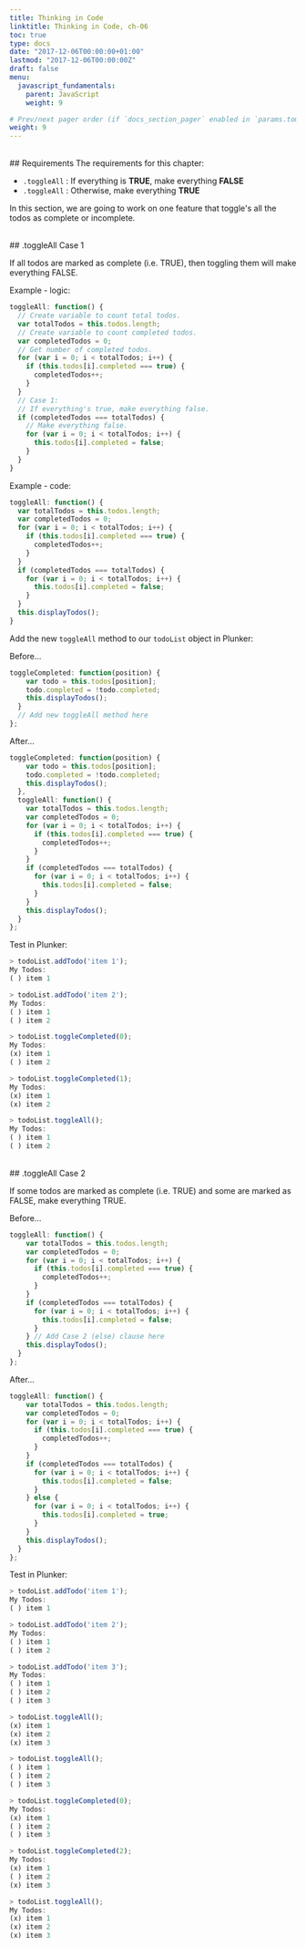 ```yaml
---
title: Thinking in Code
linktitle: Thinking in Code, ch-06
toc: true
type: docs
date: "2017-12-06T00:00:00+01:00"
lastmod: "2017-12-06T00:00:00Z"
draft: false
menu:
  javascript_fundamentals:
    parent: JavaScript
    weight: 9

# Prev/next pager order (if `docs_section_pager` enabled in `params.toml`)
weight: 9
---
```


<br>
## Requirements
The requirements for this chapter:  

- `.toggleAll` : If everything is **TRUE**, make everything **FALSE**  
- `.toggleAll` : Otherwise, make everything **TRUE**  

In this section, we are going to work on one feature that toggle's all the todos as complete or incomplete.  

<br>
## .toggleAll  
Case 1  

If all todos are marked as complete (i.e. TRUE), then toggling them will make everything FALSE.  

Example - logic:  
```javascript
toggleAll: function() {
  // Create variable to count total todos.
  var totalTodos = this.todos.length;
  // Create variable to count completed todos.
  var completedTodos = 0;
  // Get number of completed todos.
  for (var i = 0; i < totalTodos; i++) {
    if (this.todos[i].completed === true) {
      completedTodos++;
    }
  }
  // Case 1:
  // If everything's true, make everything false.
  if (completedTodos === totalTodos) {
    // Make everything false.
    for (var i = 0; i < totalTodos; i++) {
      this.todos[i].completed = false;
    }
  }
}
```

Example - code:  
```javascript
toggleAll: function() {
  var totalTodos = this.todos.length;
  var completedTodos = 0;
  for (var i = 0; i < totalTodos; i++) {
    if (this.todos[i].completed === true) {
      completedTodos++;
    }
  }
  if (completedTodos === totalTodos) {
    for (var i = 0; i < totalTodos; i++) {
      this.todos[i].completed = false;
    }
  }
  this.displayTodos();
}
```

Add the new `toggleAll` method to our `todoList` object in Plunker:  

Before...  
```javascript
toggleCompleted: function(position) {
    var todo = this.todos[position];
    todo.completed = !todo.completed;
    this.displayTodos();
  }
  // Add new toggleAll method here
};
```

After...  
```javascript
toggleCompleted: function(position) {
    var todo = this.todos[position];
    todo.completed = !todo.completed;
    this.displayTodos();
  },
  toggleAll: function() {
    var totalTodos = this.todos.length;
    var completedTodos = 0;
    for (var i = 0; i < totalTodos; i++) {
      if (this.todos[i].completed === true) {
        completedTodos++;
      }
    }
    if (completedTodos === totalTodos) {
      for (var i = 0; i < totalTodos; i++) {
        this.todos[i].completed = false;
      }
    }
    this.displayTodos();
  }
};

```

Test in Plunker:  
```javascript
> todoList.addTodo('item 1');
My Todos:
( ) item 1

> todoList.addTodo('item 2');
My Todos:
( ) item 1
( ) item 2

> todoList.toggleCompleted(0);
My Todos:
(x) item 1
( ) item 2

> todoList.toggleCompleted(1);
My Todos:
(x) item 1
(x) item 2

> todoList.toggleAll();
My Todos:
( ) item 1
( ) item 2
```

<br>
## .toggleAll  
Case 2  

If some todos are marked as complete (i.e. TRUE) and some are marked as FALSE, make everything TRUE.  

Before...  
```javascript
toggleAll: function() {
    var totalTodos = this.todos.length;
    var completedTodos = 0;
    for (var i = 0; i < totalTodos; i++) {
      if (this.todos[i].completed === true) {
        completedTodos++;
      }
    }
    if (completedTodos === totalTodos) {
      for (var i = 0; i < totalTodos; i++) {
        this.todos[i].completed = false;
      }
    } // Add Case 2 (else) clause here
    this.displayTodos();
  }
};

```

After...  
```javascript
toggleAll: function() {
    var totalTodos = this.todos.length;
    var completedTodos = 0;
    for (var i = 0; i < totalTodos; i++) {
      if (this.todos[i].completed === true) {
        completedTodos++;
      }
    }
    if (completedTodos === totalTodos) {
      for (var i = 0; i < totalTodos; i++) {
        this.todos[i].completed = false;
      }
    } else {
      for (var i = 0; i < totalTodos; i++) {
        this.todos[i].completed = true;
      }
    }
    this.displayTodos();
  }
};

```

Test in Plunker:  
```javascript
> todoList.addTodo('item 1');
My Todos:
( ) item 1

> todoList.addTodo('item 2');
My Todos:
( ) item 1
( ) item 2

> todoList.addTodo('item 3');
My Todos:
( ) item 1
( ) item 2
( ) item 3

> todoList.toggleAll();
(x) item 1
(x) item 2
(x) item 3

> todoList.toggleAll();
( ) item 1
( ) item 2
( ) item 3

> todoList.toggleCompleted(0);
My Todos:
(x) item 1
( ) item 2
( ) item 3

> todoList.toggleCompleted(2);
My Todos:
(x) item 1
( ) item 2
(x) item 3

> todoList.toggleAll();
My Todos:
(x) item 1
(x) item 2
(x) item 3
```

